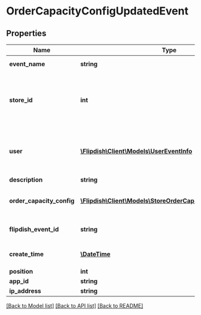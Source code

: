 # OrderCapacityConfigUpdatedEvent

## Properties
Name | Type | Description | Notes
------------ | ------------- | ------------- | -------------
**event_name** | **string** | The event name | [optional] 
**store_id** | **int** | Id of the store whose order capacity configuration has been updated | [optional] 
**user** | [**\Flipdish\\Client\Models\UserEventInfo**](UserEventInfo.md) | User which updated order capacity configuration for this store | [optional] 
**description** | **string** | Description | [optional] 
**order_capacity_config** | [**\Flipdish\\Client\Models\StoreOrderCapacityConfigEditModel**](StoreOrderCapacityConfigEditModel.md) | Updated order capacity configuration | [optional] 
**flipdish_event_id** | **string** | The identitfier of the event | [optional] 
**create_time** | [**\DateTime**](\DateTime.md) | The time of creation of the event | [optional] 
**position** | **int** | Position | [optional] 
**app_id** | **string** | App id | [optional] 
**ip_address** | **string** | Ip Address | [optional] 

[[Back to Model list]](../README.md#documentation-for-models) [[Back to API list]](../README.md#documentation-for-api-endpoints) [[Back to README]](../README.md)


